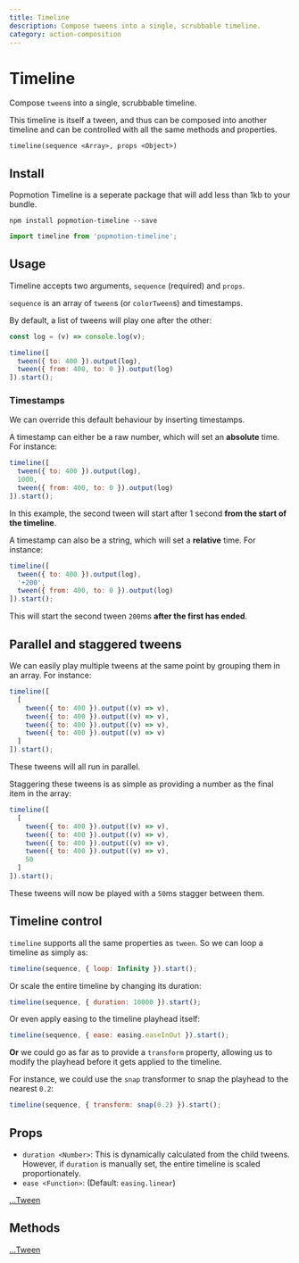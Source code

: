 ```yaml
---
title: Timeline
description: Compose tweens into a single, scrubbable timeline.
category: action-composition
---
```


# Timeline

Compose `tween`s into a single, scrubbable timeline.

This timeline is itself a tween, and thus can be composed into another timeline and can be controlled with all the same methods and properties.

`timeline(sequence <Array>, props <Object>)`

## Install

Popmotion Timeline is a seperate package that will add less than 1kb to your bundle.

```
npm install popmotion-timeline --save
```

```javascript
import timeline from 'popmotion-timeline';
```

## Usage

Timeline accepts two arguments, `sequence` (required) and `props`.

`sequence` is an array of `tween`s (or `colorTween`s) and timestamps.

By default, a list of tweens will play one after the other:

```javascript
const log = (v) => console.log(v);

timeline([
  tween({ to: 400 }).output(log),
  tween({ from: 400, to: 0 }).output(log)
]).start();
```

### Timestamps

We can override this default behaviour by inserting timestamps.

A timestamp can either be a raw number, which will set an **absolute** time. For instance:

```javascript
timeline([
  tween({ to: 400 }).output(log),
  1000,
  tween({ from: 400, to: 0 }).output(log)
]).start();
```

In this example, the second tween will start after 1 second **from the start of the timeline**.

A timestamp can also be a string, which will set a **relative** time. For instance:

```javascript
timeline([
  tween({ to: 400 }).output(log),
  '+200',
  tween({ from: 400, to: 0 }).output(log)
]).start();
```

This will start the second tween `200`ms **after the first has ended**.

## Parallel and staggered tweens

We can easily play multiple tweens at the same point by grouping them in an array. For instance:

```javascript
timeline([
  [
    tween({ to: 400 }).output((v) => v),
    tween({ to: 400 }).output((v) => v),
    tween({ to: 400 }).output((v) => v),
    tween({ to: 400 }).output((v) => v)
  ]
]).start();
```

These tweens will all run in parallel.

Staggering these tweens is as simple as providing a number as the final item in the array:

```javascript
timeline([
  [
    tween({ to: 400 }).output((v) => v),
    tween({ to: 400 }).output((v) => v),
    tween({ to: 400 }).output((v) => v),
    tween({ to: 400 }).output((v) => v),
    50
  ]
]).start();
```

These tweens will now be played with a `50`ms stagger between them.

## Timeline control

`timeline` supports all the same properties as `tween`. So we can loop a timeline as simply as:

```javascript
timeline(sequence, { loop: Infinity }).start();
```

Or scale the entire timeline by changing its duration:

```javascript
timeline(sequence, { duration: 10000 }).start();
```

Or even apply easing to the timeline playhead itself:

```javascript
timeline(sequence, { ease: easing.easeInOut }).start();
```

**Or** we could go as far as to provide a `transform` property, allowing us to modify the playhead before it gets applied to the timeline.

For instance, we could use the `snap` transformer to snap the playhead to the nearest `0.2`:

```javascript
timeline(sequence, { transform: snap(0.2) }).start();
```

## Props
- `duration <Number>`: This is dynamically calculated from the child tweens. However, if `duration` is manually set, the entire timeline is scaled proportionately.
- `ease <Function>`: (Default: `easing.linear`)

[...Tween](/api/tween)

## Methods

[...Tween](/api/tween)

